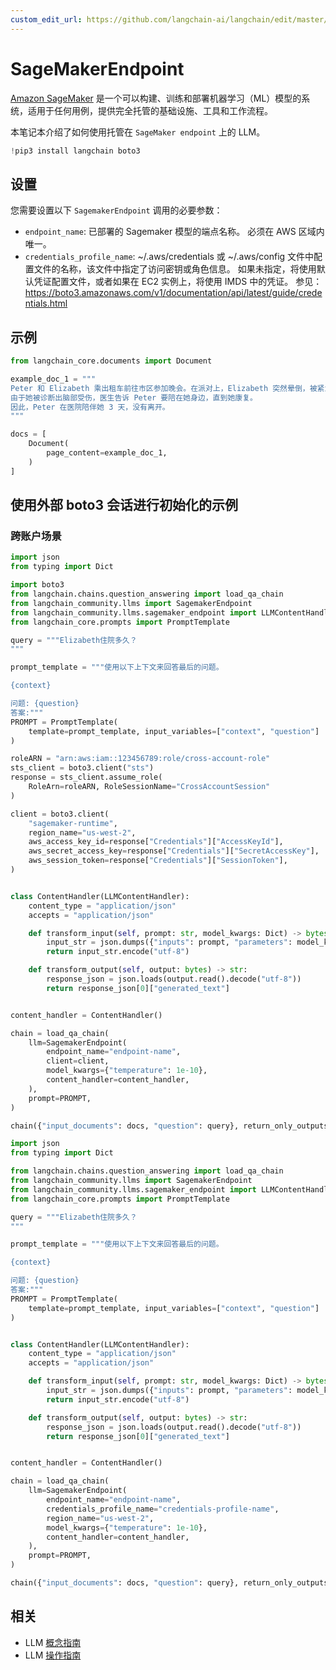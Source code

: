 ```yaml
---
custom_edit_url: https://github.com/langchain-ai/langchain/edit/master/docs/docs/integrations/llms/sagemaker.ipynb
---
```


# SageMakerEndpoint

[Amazon SageMaker](https://aws.amazon.com/sagemaker/) 是一个可以构建、训练和部署机器学习（ML）模型的系统，适用于任何用例，提供完全托管的基础设施、工具和工作流程。

本笔记本介绍了如何使用托管在 `SageMaker endpoint` 上的 LLM。

```python
!pip3 install langchain boto3
```

## 设置

您需要设置以下 `SagemakerEndpoint` 调用的必要参数：
- `endpoint_name`: 已部署的 Sagemaker 模型的端点名称。
    必须在 AWS 区域内唯一。
- `credentials_profile_name`: ~/.aws/credentials 或 ~/.aws/config 文件中配置文件的名称，该文件中指定了访问密钥或角色信息。
    如果未指定，将使用默认凭证配置文件，或者如果在 EC2 实例上，将使用 IMDS 中的凭证。
    参见：https://boto3.amazonaws.com/v1/documentation/api/latest/guide/credentials.html

## 示例


```python
from langchain_core.documents import Document
```


```python
example_doc_1 = """
Peter 和 Elizabeth 乘出租车前往市区参加晚会。在派对上，Elizabeth 突然晕倒，被紧急送往医院。
由于她被诊断出脑部受伤，医生告诉 Peter 要陪在她身边，直到她康复。
因此，Peter 在医院陪伴她 3 天，没有离开。
"""

docs = [
    Document(
        page_content=example_doc_1,
    )
]
```

## 使用外部 boto3 会话进行初始化的示例

### 跨账户场景

```python
import json
from typing import Dict

import boto3
from langchain.chains.question_answering import load_qa_chain
from langchain_community.llms import SagemakerEndpoint
from langchain_community.llms.sagemaker_endpoint import LLMContentHandler
from langchain_core.prompts import PromptTemplate

query = """Elizabeth住院多久？
"""

prompt_template = """使用以下上下文来回答最后的问题。

{context}

问题: {question}
答案:"""
PROMPT = PromptTemplate(
    template=prompt_template, input_variables=["context", "question"]
)

roleARN = "arn:aws:iam::123456789:role/cross-account-role"
sts_client = boto3.client("sts")
response = sts_client.assume_role(
    RoleArn=roleARN, RoleSessionName="CrossAccountSession"
)

client = boto3.client(
    "sagemaker-runtime",
    region_name="us-west-2",
    aws_access_key_id=response["Credentials"]["AccessKeyId"],
    aws_secret_access_key=response["Credentials"]["SecretAccessKey"],
    aws_session_token=response["Credentials"]["SessionToken"],
)


class ContentHandler(LLMContentHandler):
    content_type = "application/json"
    accepts = "application/json"

    def transform_input(self, prompt: str, model_kwargs: Dict) -> bytes:
        input_str = json.dumps({"inputs": prompt, "parameters": model_kwargs})
        return input_str.encode("utf-8")

    def transform_output(self, output: bytes) -> str:
        response_json = json.loads(output.read().decode("utf-8"))
        return response_json[0]["generated_text"]


content_handler = ContentHandler()

chain = load_qa_chain(
    llm=SagemakerEndpoint(
        endpoint_name="endpoint-name",
        client=client,
        model_kwargs={"temperature": 1e-10},
        content_handler=content_handler,
    ),
    prompt=PROMPT,
)

chain({"input_documents": docs, "question": query}, return_only_outputs=True)
```


```python
import json
from typing import Dict

from langchain.chains.question_answering import load_qa_chain
from langchain_community.llms import SagemakerEndpoint
from langchain_community.llms.sagemaker_endpoint import LLMContentHandler
from langchain_core.prompts import PromptTemplate

query = """Elizabeth住院多久？
"""

prompt_template = """使用以下上下文来回答最后的问题。

{context}

问题: {question}
答案:"""
PROMPT = PromptTemplate(
    template=prompt_template, input_variables=["context", "question"]
)


class ContentHandler(LLMContentHandler):
    content_type = "application/json"
    accepts = "application/json"

    def transform_input(self, prompt: str, model_kwargs: Dict) -> bytes:
        input_str = json.dumps({"inputs": prompt, "parameters": model_kwargs})
        return input_str.encode("utf-8")

    def transform_output(self, output: bytes) -> str:
        response_json = json.loads(output.read().decode("utf-8"))
        return response_json[0]["generated_text"]


content_handler = ContentHandler()

chain = load_qa_chain(
    llm=SagemakerEndpoint(
        endpoint_name="endpoint-name",
        credentials_profile_name="credentials-profile-name",
        region_name="us-west-2",
        model_kwargs={"temperature": 1e-10},
        content_handler=content_handler,
    ),
    prompt=PROMPT,
)

chain({"input_documents": docs, "question": query}, return_only_outputs=True)
```

## 相关

- LLM [概念指南](/docs/concepts/#llms)
- LLM [操作指南](/docs/how_to/#llms)